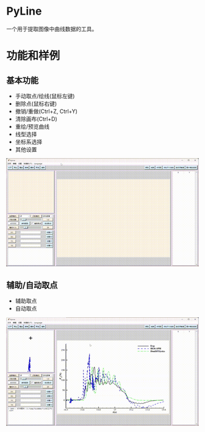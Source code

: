 # PyLine
一个用于提取图像中曲线数据的工具。

# 功能和样例

## 基本功能

- 手动取点/绘线(鼠标左键)
- 删除点(鼠标右键)
- 撤销/重做(Ctrl+Z, Ctrl+Y)
- 清除画布(Ctrl+D)
- 重绘/预览曲线
- 线型选择
- 坐标系选择
- 其他设置

![demo-1](./images/demo-1.gif)

## 辅助/自动取点

- 辅助取点
- 自动取点

![demo-2](./images/demo-2.gif)
